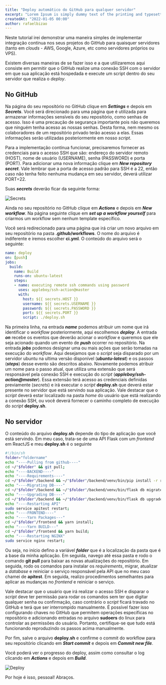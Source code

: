 ```yaml
---
title: "Deploy automático do GitHub para qualquer servidor"
excerpt: "Lorem Ipsum is simply dummy text of the printing and typesetting industry. Lorem Ipsum has been the industry's standard dummy text ever since the 1500s, when an unknown printer took a galley of type and scrambled it to make a type specimen book."
createdAt: "2022-01-05 00:00"
author: rafaelbizao
---
```




Neste tutorial irei demonstrar uma maneira simples de implementar integração contínua nos seus projetos do GitHub para quaisquer servidores (tanto em *clouds* - AWS, Google, Azure, etc como servidores próprios ou VPS).

Existem diversas maneiras de se fazer isso e a que utilizaremos aqui consiste em permitir que o GitHub realize uma conexão SSH com o servidor em que sua aplicação está hospedada e execute um script dentro do seu servidor que realiza o *deploy*.

## No GitHub

Na página do seu repositório no GitHub clique em ***Settings*** e depois em ***Secrets***. Você será direcionado para uma página que é utilizada para armazenar informações sensíveis do seu repositório, como senhas de acesso. Isso é uma precaução de segurança importante pois não queremos que ninguém tenha acesso as nossas senhas. Desta forma, nem mesmo os colaboradores de um repositório privado terão acesso a elas. Essas informações serão utilizadas posteriormente em nosso *script*.

Para a implementação contínua funcionar, precisaremos fornecer as credenciais para o acesso SSH que são: endereço do servidor remoto (HOST), nome de usuário (USERNAME), senha (PASSWORD) e porta (PORT). Para adicionar uma nova informação clique em ***New repository secret***. Vale lembrar que a porta de acesso padrão para SSH é a 22, então caso não tenha feito nenhuma mudança em seu servidor, deverá utilizar PORT=22.

Suas ***secrets*** deverão ficar da seguinte forma:

![Secrets](/images/post-deploy-automatico/secrets.png "Secrets")

Ainda no seu repositório no GitHub clique em ***Actions*** e depois em ***New workflow***. Na página seguinte clique em ***set up a workflow yourself*** para criarmos um workflow sem nenhum template específico.

Você será redirecionado para uma página que irá criar um novo arquivo em seu repositório na pasta **.github/workflows**. O nome do arquivo é indiferente e iremos escolher **ci.yml**. O conteúdo do arquivo será o seguinte:

~~~yaml
name: deploy
on: [push]
jobs:
  build:
    name: Build
    runs-on: ubuntu-latest
    steps:
    - name: executing remote ssh commands using password
      uses: appleboy/ssh-action@master
      with:
        host: ${{ secrets.HOST }}
        username: ${{ secrets.USERNAME }}
        password: ${{ secrets.PASSWORD }}
        port: ${{ secrets.PORT }}
        script: ./deploy.sh
~~~

Na primeira linha, na entrada ***name*** podemos atribuir um nome que irá identificar o *workflow* posteriormente, aqui escolhemos ***deploy***. A entrada ***on*** recebe os eventos que deverão acionar o *workflow* e queremos que ele seja acionado quando um evento de ***push*** ocorrer no repositório. Na entrada ***jobs*** podemos designar uma ou mais ações que serão tomadas na execução do *workflow*. Aqui desejamos que o *script* seja disparado por um servidor ubuntu na ultima versão disponível (***ubuntu-latest***) e os passos (***steps***) desse evento são descritos abaixo. Novamente podemos atribuir um nome para o passo atual, que utiliza uma extensão que será responsável pela conexão SSH e execução do *script* (***appleboy/ssh-action@master***). Essa extensão terá acesso as credenciais definidas previamente (*secrets*) e irá executar o *script* **deploy.sh** que deverá estar presente no servidor que está servindo sua aplicação. Vale destacar que o *script* deverá estar localizado na pasta *home* do usuário que está realizando a conexão SSH, ou você deverá fornecer o caminho completo de execução do *script* **deploy.sh**.

## No servidor

O conteúdo do arquivo **deploy.sh** depende do tipo de aplicação que você está servindo. Em meu caso, trata-se de uma API Flask com um *frontend* em ReactJS e meu **deploy.sh** é o seguinte

~~~sh
#!/bin/sh
folder="foldername"
echo "----Pulling from github----"
cd ~/"$folder" && git pull;
echo "----BACKEND----"
echo "----Requirements----"
cd ~/"$folder"/backend && ~/"$folder"/backend/venv/bin/pip install -r requirements.txt;
echo "----Migrating DB----"
cd ~/"$folder"/backend && ~/"$folder"/backend/venv/bin/flask db migrate;
echo "----Upgrading DB----"
cd ~/"$folder"/backend && ~/"$folder"/backend/venv/bin/flask db upgrade;
echo "----Restarting API"
sudo service apitest restart;
echo "----FRONTEND----"
echo "----Yarn Packages---"
cd ~/"$folder"/frontend && yarn install;
echo "----Yarn BUILD---"
cd ~/"$folder"/frontend && yarn build;
echo "----Restarting NGINX"
sudo service nginx restart;
~~~

Ou seja, no início defino a variável ***folder*** que é a localização da pasta que é a base da minha aplicação. Em seguida, navego até essa pasta e rodo o comando **git pull** para baixar as novas atualizações do repositório. Em seguida, rodo os comandos para instalar os *requirements*, migrar, atualizar a *database* e reiniciar o serviço responsável pela API que no meu caso chamei de **apitest**. Em seguida, realizo procedimentos semelhantes para aplicar as mudanças no *frontend* e reiniciar o serviço.

Vale destacar que o usuário que irá realizar o acesso SSH e disparar o *script* deve ter permissão para rodar os comandos sem ter que digitar qualquer senha ou confirmação, caso contrário o *script* ficará travado no GitHub e terá que ser interrompido manualmente. É possível fazer isso configurando chaves no GitHub que permitem operações específicas no repositório e adicionando entradas no arquivo **sudoers** do linux para controlar as permissões do usuário. Portanto, certifique-se que tudo está funcionando reproduzindo os passos acima manualmente.

Por fim, salve o arquivo **deploy.sh** e confirme o commit do workflow para seu repositório clicando em ***Start commit*** e depois em ***Commit new file***.

Você poderá ver o progresso do deploy, assim como consultar o log clicando em ***Actions*** e depois em ***Build***.

![Deploy](/images/post-deploy-automatico/deploy.png "Deploy")

Por hoje é isso, pessoal! Abraços.
